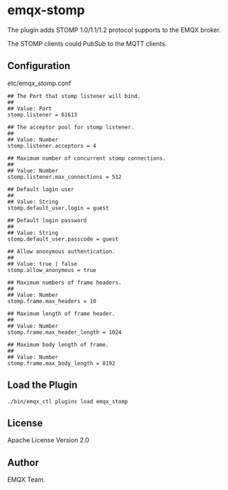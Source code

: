 
emqx-stomp
==========

The plugin adds STOMP 1.0/1.1/1.2 protocol supports to the EMQX broker.

The STOMP clients could PubSub to the MQTT clients.

Configuration
-------------

etc/emqx_stomp.conf

```
## The Port that stomp listener will bind.
##
## Value: Port
stomp.listener = 61613

## The acceptor pool for stomp listener.
##
## Value: Number
stomp.listener.acceptors = 4

## Maximum number of concurrent stomp connections.
##
## Value: Number
stomp.listener.max_connections = 512

## Default login user
##
## Value: String
stomp.default_user.login = guest

## Default login password
##
## Value: String
stomp.default_user.passcode = guest

## Allow anonymous authentication.
##
## Value: true | false
stomp.allow_anonymous = true

## Maximum numbers of frame headers.
##
## Value: Number
stomp.frame.max_headers = 10

## Maximum length of frame header.
##
## Value: Number
stomp.frame.max_header_length = 1024

## Maximum body length of frame.
##
## Value: Number
stomp.frame.max_body_length = 8192
```

Load the Plugin
---------------

```
./bin/emqx_ctl plugins load emqx_stomp
```

License
-------

Apache License Version 2.0

Author
------

EMQX Team.

